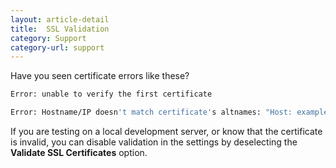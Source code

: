 ```yaml
---
layout: article-detail
title:  SSL Validation
category: Support
category-url: support
---
```


Have you seen certificate errors like these?

```bash
Error: unable to verify the first certificate
```

```bash
Error: Hostname/IP doesn't match certificate's altnames: "Host: example.com is not in the cert's altnames: DNS:*.surge.sh, DNS:surge.sh"
```

If you are testing on a local development server, or know that the certificate is invalid, you can disable validation in the settings by deselecting the **Validate SSL Certificates** option.
